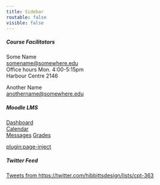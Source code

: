 ```yaml
---
title: Sidebar
routable: false
visible: false
---
```


##### Course Facilitators
Some Name  
<somename@somewhere.edu>   
Office hours Mon. 4:00-5:15pm  
Harbour Centre 2146  

Another Name  
<anothername@somewhere.edu>  

##### Moodle LMS
[Dashboard](http://paulhibbitts.net/moodle/my/)  
[Calendar](http://paulhibbitts.net/moodle/calendar/view.php?view=month)  
[Messages](http://paulhibbitts.net/moodle/message/index.php)
[Grades](http://paulhibbitts.net/moodle/grade/report/overview/index.php)

[plugin:page-inject](/web-pick-of-the-week)

##### Twitter Feed
<a class="twitter-timeline"  href="https://twitter.com/hibbittsdesign/lists/cpt-363" data-widget-id="684866063188676608">Tweets from https://twitter.com/hibbittsdesign/lists/cpt-363</a>
<script>!function(d,s,id){var js,fjs=d.getElementsByTagName(s)[0],p=/^http:/.test(d.location)?'http':'https';if(!d.getElementById(id)){js=d.createElement(s);js.id=id;js.src=p+"://platform.twitter.com/widgets.js";fjs.parentNode.insertBefore(js,fjs);}}(document,"script","twitter-wjs");</script>
